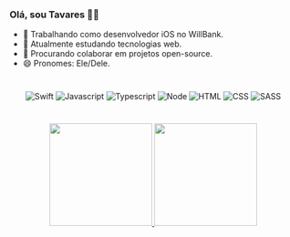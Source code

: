 ### Olá, sou Tavares 🤙🏽  

- 🔭 Trabalhando como desenvolvedor iOS no WillBank.
- 🌱 Atualmente estudando tecnologias web.
- 👯 Procurando colaborar em projetos open-source.
- 😄 Pronomes: Ele/Dele.

#

<div align="center">
  <img align="center" alt="Swift" src="https://img.shields.io/badge/Swift-FA7343?style=for-the-badge&logo=swift&logoColor=white">
  
  <img align="center" alt="Javascript" src="https://img.shields.io/badge/JavaScript-F7DF1E?style=for-the-badge&logo=javascript&logoColor=black">
  
  <img align="center" alt="Typescript"  src="https://img.shields.io/badge/TypeScript-007ACC?style=for-the-badge&logo=typescript&logoColor=white">

  <img align="center" alt="Node" src="https://img.shields.io/badge/Node.js-43853D?style=for-the-badge&logo=node.js&logoColor=white">

  <img align="center" alt="HTML" src="https://img.shields.io/badge/HTML5-E34F26?style=for-the-badge&logo=html5&logoColor=white">
  
  <img align="center" alt="CSS" src="https://img.shields.io/badge/CSS3-1572B6?style=for-the-badge&logo=css3&logoColor=white">

  <img align="center" alt="SASS" src="https://img.shields.io/badge/Sass-CC6699?style=for-the-badge&logo=sass&logoColor=white">
</div>

#

<div align="center">
  <a href="https://github.com/tavares1">
  <img height="180em" src="https://github-readme-stats.vercel.app/api?username=tavares1&show_icons=true&theme=shades-of-purple&include_all_commits=true&count_private=true"/>
  <img height="180em" src="https://github-readme-stats.vercel.app/api/top-langs/?username=tavares1&layout=compact&langs_count=7&theme=shades-of-purple"/>
</div>



